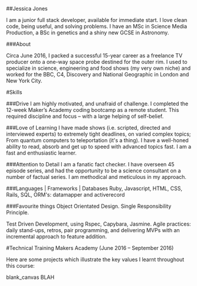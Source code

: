 ##Jessica Jones

I am a junior full stack developer, available for immediate start. I love clean code, being useful, and solving problems. I have an MSc in Science Media Production, a BSc in genetics and a shiny new GCSE in Astronomy. 

###About

Circa June 2016, I packed a successful 15-year career as a freelance TV producer onto a one-way space probe destined for the outer rim. I used to specialize in science, engineering and food shows (my very own niche) and worked for the BBC, C4, Discovery and National Geographic in London and New York City. 

#Skills 

###Drive
I am highly motivated, and unafraid of challenge. I completed the 12-week Maker’s Academy coding bootcamp as a remote student. This required discipline and focus – with a large helping of self-belief.

###Love of Learning
I have made shows (i.e. scripted, directed and interviewed experts) to extremely tight deadlines, on varied complex topics; From quantum computers to teleportation (it's a thing). I have a well-honed ability to read, absorb and get up to speed with advanced topics fast. I am a fast and enthusiastic learner. 

###Attention to Detail
I am a fanatic fact checker. I have overseen 45 episode series, and had the opportunity to be a science consultant on a number of factual series. I am methodical and meticulous in my approach.

###Languages | Frameworks | Databases
Ruby, Javascript, HTML, CSS, Rails, SQL, ORM's: datamapper and activerecord

###Favourite things
Object Orientated Design.
Single Responsibility Principle.

Test Driven Development, using Rspec, Capybara, Jasmine.
Agile practices: daily stand-ups, retros, pair programming, and delivering MVPs with an incremental approach to feature addition.

#Technical Training 
Makers Academy (June 2016 – September 2016)

Here are some projects which illustrate the key values I learnt throughout this course:

blank_canvas
BLAH



